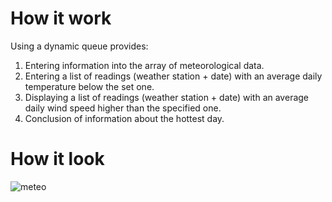 # How it work

Using a dynamic queue provides:
1. Entering information into the array of meteorological data.
2. Entering a list of readings (weather station + date) with an average daily temperature below the set one.
3. Displaying a list of readings (weather station + date) with an average daily wind speed higher than the specified one.
4. Conclusion of information about the hottest day. 

# How it look
![meteo](https://user-images.githubusercontent.com/49160819/123554239-b6a8ba80-d787-11eb-87df-1c40eb25c465.JPG)
